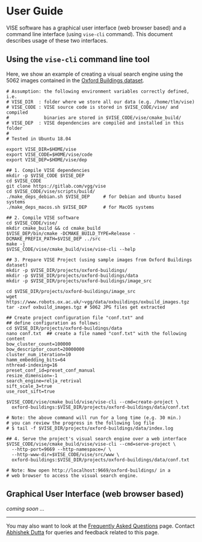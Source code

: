 # User Guide

VISE software has a graphical user interface (web browser based) and a command line interface (using `vise-cli` command). This document describes usage of these two interfaces. 


## Using the `vise-cli` command line tool
Here, we show an example of creating a visual search engine using the 5062 images 
contained in the [Oxford Buildings dataset](https://www.robots.ox.ac.uk/~vgg/data/oxbuildings/).


```
# Assumption: the following environment variables correctly defined, i.e.
# VISE_DIR  : folder where we store all our data (e.g. /home/tlm/vise)
# VISE_CODE : VISE source code is stored in $VISE_CODE/vise/ and compiled 
#             binaries are stored in $VISE_CODE/vise/cmake_build/
# VISE_DEP  : VISE dependencies are compiled and installed in this folder
#
# Tested in Ubuntu 18.04

export VISE_DIR=$HOME/vise
export VISE_CODE=$HOME/vise/code
export VISE_DEP=$HOME/vise/dep

## 1. Compile VISE dependencies
mkdir -p $VISE_CODE $VISE_DEP
cd $VISE_CODE
git clone https://gitlab.com/vgg/vise
cd $VISE_CODE/vise/scripts/build/
./make_deps_debian.sh $VISE_DEP     # for Debian and Ubuntu based systems
./make_deps_macos.sh $VISE_DEP      # for MacOS systems

## 2. Compile VISE software
cd $VISE_CODE/vise/
mkdir cmake_build && cd cmake_build
$VISE_DEP/bin/cmake -DCMAKE_BUILD_TYPE=Release -DCMAKE_PREFIX_PATH=$VISE_DEP ../src
make -j
$VISE_CODE/vise/cmake_build/vise/vise-cli --help

## 3. Prepare VISE Project (using sample images from Oxford Buildings dataset)
mkdir -p $VISE_DIR/projects/oxford-buildings/
mkdir -p $VISE_DIR/projects/oxford-buildings/data
mkdir -p $VISE_DIR/projects/oxford-buildings/image_src

cd $VISE_DIR/projects/oxford-buildings/image_src
wget https://www.robots.ox.ac.uk/~vgg/data/oxbuildings/oxbuild_images.tgz
tar -zxvf oxbuild_images.tgz # 5062 JPG files get extracted

## Create project configuration file "conf.txt" and
## define configuration as follows: 
cd $VISE_DIR/projects/oxford-buildings/data
nano conf.txt  ## create a file named "conf.txt" with the following content
bow_cluster_count=100000
bow_descriptor_count=20000000
cluster_num_iteration=10
hamm_embedding_bits=64
nthread-indexing=16
preset_conf_id=preset_conf_manual
resize_dimension=-1
search_engine=relja_retrival
sift_scale_3=true
use_root_sift=true

$VISE_CODE/vise/cmake_build/vise/vise-cli --cmd=create-project \
  oxford-buildings:$VISE_DIR/projects/oxford-buildings/data/conf.txt

# Note: the above command will run for a long time (e.g. 30 min.)
# you can review the progress in the following log file
# $ tail -f $VISE_DIR/projects/oxford-buildings/data/index.log

## 4. Serve the project's visual search engine over a web interface
$VISE_CODE/vise/cmake_build/vise/vise-cli --cmd=serve-project \
  --http-port=9669 --http-namespace=/ \
  --http-www-dir=$VISE_CODE/vise/src/www \
  oxford-buildings:$VISE_DIR/projects/oxford-buildings/data/conf.txt
  
# Note: Now open http://localhost:9669/oxford-buildings/ in a
# web browser to access the visual search engine.
```

## Graphical User Interface (web browser based)
<i>coming soon ...</i>


***

You may also want to look at the [Frequently Asked Questions](FAQ.md) page. Contact [Abhishek Dutta](mailto:adutta@robots.ox.ac.uk) for queries and feedback related to this page.
